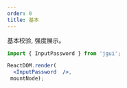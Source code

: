 ```yaml
---
order: 0
title: 基本
---
```


基本校验, 强度展示。

````jsx
import { InputPassword } from 'jgui';

ReactDOM.render(
  <InputPassword  />,
 mountNode);
````
